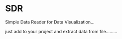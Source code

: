 # SDR
Simple Data Reader for Data  Visualization...

just add to your project and extract data from file.........
